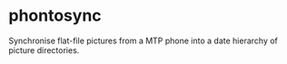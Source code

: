 # phontosync
Synchronise flat-file pictures from a MTP phone into a date hierarchy of picture directories.
